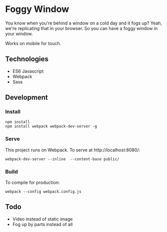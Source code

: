 # Foggy Window

You know when you're behind a window on a cold day and it fogs up? Yeah, we're replicating that in your browser. So you can have a foggy window in your window.

Works on mobile for touch.   

## Technologies

* ES6 Javascript
* Webpack
* Sass

## Development 

### Install

``` 
npm install
npm install webpack webpack-dev-server -g
```

### Serve

This project runs on Webpack. To serve at http://localhost:8080/:

```
webpack-dev-server --inline  --content-base public/ 
```

### Build

To compile for production:

```
webpack --config webpack.config.js
```

## Todo
* Video instead of static image
* Fog up by parts instead of all